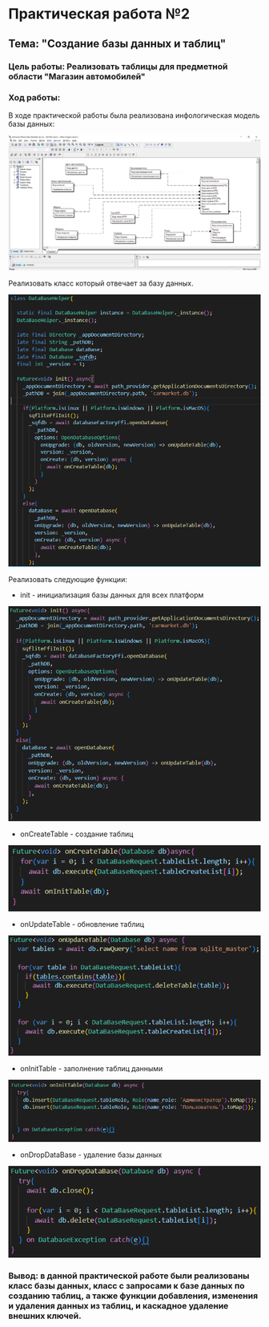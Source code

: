# Практическая работа №2
## Тема: "Создание базы данных и таблиц"

### Цель работы: Реализовать таблицы для предметной области "Магазин автомобилей"
### Ход работы:
В ходе практической работы была реализована инфологическая модель базы данных:
<p align="center">
  <img src="/images/Erwin.PNG"/>
</p>
Реализовать класс который отвечает за базу данных.
<p align="center">
  <img src="/images/dbClass.PNG"/>
</p>

Реализовать следующие функции:
- init - инициализация базы данных для всех платформ
<p align="center">
  <img src="/images/init.PNG"/>
</p>

- onCreateTable - создание таблиц
<p align="center">
  <img src="/images/onCreatTable.PNG"/>
</p>

- onUpdateTable - обновление таблиц
<p align="center">
  <img src="/images/onUpdateTable.PNG"/>
</p>

- onInitTable - заполнение таблиц данными
<p align="center">
  <img src="/images/onInitTable.PNG"/>
</p>

- onDropDataBase - удаление базы данных
<p align="center">
  <img src="/images/onDropDataBase.PNG"/>
</p>

### Вывод: в данной практической работе были реализованы класс базы данных, класс с запросами к базе данных по созданию таблиц, а также функции добавления, изменения и удаления данных из таблиц, и каскадное удаление внешних ключей.
